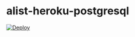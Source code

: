 # alist-heroku-postgresql
 
[![Deploy](https://www.herokucdn.com/deploy/button.png)](https://heroku.com/deploy)